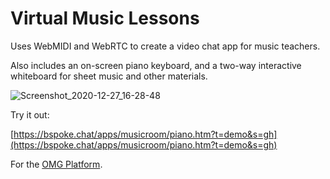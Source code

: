 # Virtual Music Lessons

Uses WebMIDI and WebRTC to create a video chat app for music teachers.

Also includes an on-screen piano keyboard, and a two-way interactive whiteboard for sheet music and other materials.

![Screenshot_2020-12-27_16-28-48](https://user-images.githubusercontent.com/19311107/117195828-9e757a00-ad9a-11eb-8281-ae99cd2da707.png)

Try it out:

[https://bspoke.chat/apps/musicroom/piano.htm?t=demo&s=gh](https://bspoke.chat/apps/musicroom/piano.htm?t=demo&s=gh)

For the [OMG Platform](https://github.com/mikehelland/openmedia.gallery).

